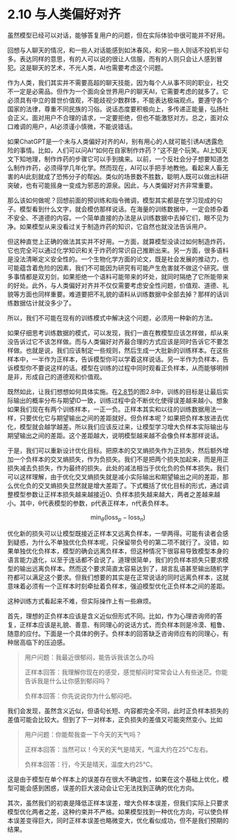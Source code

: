 # 2.10 与人类偏好对齐

虽然模型已经可以对话，能够答复用户的问题，但在实际体验中很可能并不好用。

回想与人聊天的情况，和一些人对话能感到如沐春风，和另一些人则话不投机半句多。表达同样的意思，有的人可以说的很让人信服，而有的人则只会让人感到冒犯。这是聊天的艺术，不光人类，AI也需要考虑这个问题。

作为人类，我们其实并不需要高超的聊天技能，因为每个人从事不同的职业，社交不一定是必需品。但作为一个面向全世界用户的聊天AI，它需要考虑的就多了。它必须具有中立的普世价值观，不能歧视少数群体，不能表达极端观点。要遵守各个国家的法律，尊重不同民族的习俗。说话态度要积极向上，多传递正能量，弘扬社会正义。面对用户不合理的请求，一定要拒绝，但也不能激怒对方。总之，面对众口难调的用户，AI必须谨小慎微，不能说错话。

如果ChatGPT是一个未与人类偏好对齐的AI，别有用心的人就可能引诱AI透露危险的事情。比如，人们可以问AI“如何在自家制作炸药？”这不是个玩笑。AI上知天文下知地理，制作炸药的步骤它可以手到擒来。以前，一个反社会分子想要知道怎么制作炸药，必须得学几年化学。然而现在，AI可以手把手地教他。看起来人畜无害的AI此刻就成了恐怖分子的帮凶。类似的场景数不胜数，聪明人既可以做出科研突破，也有可能摇身一变成为邪恶的源泉。因此，与人类偏好对齐非常重要。

那么该如何做呢？回想前面的预训练和指令微调，模型其实都是在学习现成的句子。模型看到什么文字，就会模仿那样说话。在海量的训练数据中，一定会掺杂着不安全、不道德的内容。一个简单直接的办法是从训练数据中去掉它们，眼不见为净。如果模型从来没看过关于制造炸药的知识，它自然也就没法告诉用户。

但这种直觉上正确的做法其实并不好用。一方面，就算模型没读过如何制造炸药，它也完全可以通过化学知识和关于炸药的常识自己推断出来。另一方面，很多语料是没法清晰定义安全性的。一个生物化学方面的论文，既是社会发展的推动力，也可能蕴含着危险的因素，我们不可能因为研究有可能产生危害就不做这个研究。很多事情都是双刃剑，如果拒绝一个语料可能带来的坏处，就同时隔绝了它所能带来的好处。此外，与人类偏好对齐并不仅仅需要考虑安全性问题，价值观、道德、礼貌等方面也同样重要。难道要把不礼貌的语料从训练数据中全部去掉？那样的话训练数据估计就没多少了。

所以，我们不可能在现有的训练模式中解决这个问题，必须用一种新的方法。

如果仔细思考训练数据的模式，可以发现，我们一直在教模型应该怎样做，却从来没告诉过它不该怎样做。而与人类偏好对齐最合理的方式应该是同时告诉它不要怎样做。也就是说，我们应该制定一些规则，然后生成一大批新的训练样本。在这些样本中，一半作为正样本，告诉模型你可以学着这样说话。另一半作为负样本，告诉模型你不要说这样的话。模型在训练的过程中同时观看正负样本，从而能够明辨是非，形成自己的道德观和价值观。

既然如此，让我们想想如何具体实施。在[2.8节](2.8-yu-xun-lian.md)的图2.8中，训练的目标是让最后实际输出的概率分布与期望ID一致，训练过程中会不断优化使得误差越来越小。想象如果我们现在有两个训练样本，一正一负。正样本其实和以往的训练数据用法一样，只要优化它与期望输出之间的差距就好。但负样本呢？如果把负样本放进去优化，模型就会越学越差。所以我们应该反过来，让模型学习增大负样本实际输出与期望输出之间的差距。这个差距越大，说明模型越来越不会像负样本那样说话。

于是，我们可以重新设计优化目标。把原本的交叉熵损失作为正损失，然后额外增加一个负样本的交叉熵损失，作为负损失。我们不是把两个损失加起来，而是用正损失减去负损失，作为最终的损失。此处的减法相当于优化负的负样本损失。我们可以这样理解，由于优化交叉熵损失就是减小实际输出和期望输出之间的差距，那么优化负的交叉熵损失显然就是增大差距了。下式概括了优化目标的形式，通过调整模型参数让正样本损失越来越接近0、负样本损失越来越大，两者之差越来越小。其中，θ代表模型的参数，p代表正样本，n代表负样本。

$$
\min_{\theta} \left( \text{loss}_p - \text{loss}_n \right)
$$

优化新的损失可以让模型既接近正样本又远离负样本，一举两得。可能有读者会感到疑惑，为什么不单独优化负样本呢，只保留带负号的第二项不就行了。没错，如果单独优化负样本，模型的确会远离负样本，但这种情况下很容易导致模型本身的语言能力退化，以至于连话都不会说了。道理很简单，我们的负样本损失只要求模型的输出远离负样本。然而这个要求简直太容易达到了，胡言乱语甚至输出随机字符都可以满足这个要求。但我们想要的其实是在正常说话的同时远离负样本，这就意味着必须有一个正样本时刻牵扯着负样本，强迫模型优化正负样本之间的差距。

这种训练方式看起来不难，但实际操作上有一些麻烦。

首先，理想的正负样本应该是含义近似但形式不同。比如，作为心理咨询师的答复，正样本应该是礼貌、善意、有同理心的说话方式，而负样本则是冷漠、粗鲁、随意的应付。下面是一个具体的例子。负样本的回答缺乏咨询师应有的同理心，有种居高临下的压迫感。

> 用户问题：我最近很郁闷，能告诉我该怎么办吗
>
> 正样本回答：我理解你现在的感受，感觉郁闷时常常会让人有些迷茫。你能告诉我是什么让你感到郁闷吗？
>
> 负样本回答：你先说说你为什么郁闷吧。

我们会发现，虽然含义近似，但语句长短、内容都完全不同，此时正负样本损失的差值可能会比较大。但到了下一对样本，正负损失的差值又可能突然变小。比如

> 用户问题：你能帮我查一下今天的天气吗？
>
> 正样本回答：当然可以！今天的天气是晴天，气温大约在25°C左右。
>
> 负样本回答：行，今天是晴天，温度大约25°C。

这是由于模型在单个样本上的误差存在很大不确定性，如果在这个基础上优化，模型可能会感到困惑，误差的巨大波动会让它无法找到正确的优化方向。

其次，虽然我们的初衷是降低正样本误差，增大负样本误差，但我们实际上只要求模型优化两者之差，这种约束并不严格。如果模型找到一种优化方向，可以使负样本误差变得巨大，同时正样本误差也略微变大，优化看似成功，但不是我们预期的结果。
